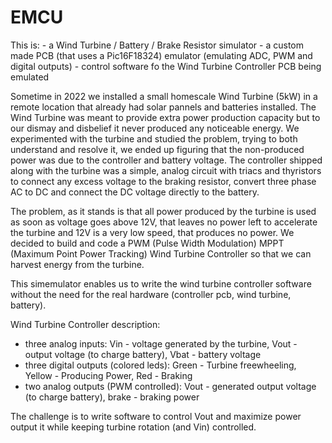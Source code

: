 # EMCU

This is: 
    - a Wind Turbine / Battery / Brake Resistor simulator
    - a custom made PCB (that uses a Pic16F18324) emulator (emulating ADC, PWM and digital outputs)
    - control software fo the Wind Turbine Controller PCB being emulated

Sometime in 2022 we installed a small homescale Wind Turbine (5kW) in a remote location that already had solar pannels and batteries installed. The Wind Turbine was meant to provide extra power production capacity but to our dismay and disbelief it never produced any noticeable energy. We experimented with the turbine and studied the problem, trying to both understand and resolve it, we ended up figuring that the non-produced power was due to the controller and battery voltage.
The controller shipped along with the turbine was a simple, analog circuit with triacs and thyristors to connect any excess voltage to the braking resistor, convert three phase AC to DC and connect the DC voltage directly to the battery.

The problem, as it stands is that all power produced by the turbine is used as soon as voltage goes above 12V, that leaves no power left to accelerate the turbine and 12V is a very low speed, that produces no power. We decided to build and code a PWM (Pulse Width Modulation) MPPT (Maximum Point Power Tracking) Wind Turbine Controller so that we can harvest energy from the turbine.

This simemulator enables us to write the wind turbine controller software without the need for the real hardware (controller pcb, wind turbine, battery).

Wind Turbine Controller description:
 - three analog inputs: Vin - voltage generated by the turbine, Vout - output voltage (to charge battery), Vbat - battery voltage
 - three digital outputs (colored leds): Green - Turbine freewheeling, Yellow - Producing Power, Red - Braking
 - two analog outputs (PWM controlled): Vout - generated output voltage (to charge battery), brake - braking power

 The challenge is to write software to control Vout and maximize power output it while keeping turbine rotation (and Vin) controlled.
